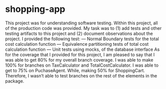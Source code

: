 # shopping-app
This project was for understanding software testing. Within this project, all of the production code was provided. My task was to (1) add tests and other testing artifacts to this project and (2) document observations about the project. I provided the following test:
    ― Normal Boundary tests for the total cost calculation function
    ― Equivalence partitioning tests of total cost calculation function
    ― Unit tests using mocks, of the database interface
As for the coverage that I provided for this project, I am pleased to say that I was able to get 80% for my overall branch coverage. I was able to make 100% for branches on TaxCalculator and TotalCostCalculator. I was able to get to 75% on PuchaseAgent. While, making 50% for ShoppingCart. Therefore, I wasn’t able to test branches on the rest of the elements in the package.
